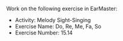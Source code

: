 Work on the following exercise in EarMaster:
- Activity: Melody Sight-Singing
- Exercise Name: Do, Re, Me, Fa, So
- Exercise Number: 15.14
